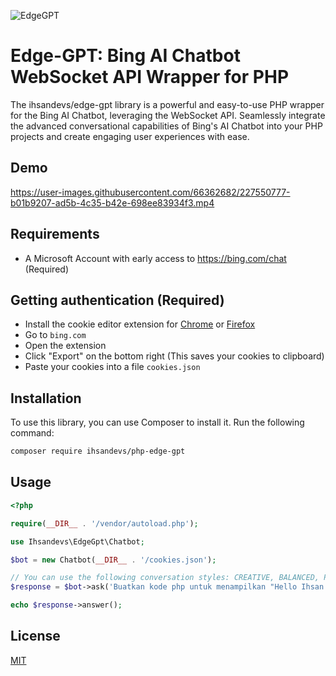![EdgeGPT](https://socialify.git.ci/IhsanDevs/EdgeGPT/image?description=1&font=Inter&forks=1&issues=1&language=1&logo=https%3A%2F%2Fimg.icons8.com%2Fnolan%2F512%2Fchatgpt.png&name=1&owner=1&pattern=Circuit%20Board&pulls=1&stargazers=1&theme=Light)

# Edge-GPT: Bing AI Chatbot WebSocket API Wrapper for PHP

The ihsandevs/edge-gpt library is a powerful and easy-to-use PHP wrapper for the Bing AI Chatbot, leveraging the WebSocket API. Seamlessly integrate the advanced conversational capabilities of Bing's AI Chatbot into your PHP projects and create engaging user experiences with ease.

## Demo

https://user-images.githubusercontent.com/66362682/227550777-b01b9207-ad5b-4c35-b42e-698ee83934f3.mp4



## Requirements

- A Microsoft Account with early access to <https://bing.com/chat> (Required)

## Getting authentication (Required)

- Install the cookie editor extension for [Chrome](https://chrome.google.com/webstore/detail/cookie-editor/hlkenndednhfkekhgcdicdfddnkalmdm) or [Firefox](https://addons.mozilla.org/en-US/firefox/addon/cookie-editor/)
- Go to `bing.com`
- Open the extension
- Click "Export" on the bottom right (This saves your cookies to clipboard)
- Paste your cookies into a file `cookies.json`

## Installation

To use this library, you can use Composer to install it. Run the following command:

```bash
composer require ihsandevs/php-edge-gpt
```

## Usage

```php
<?php

require(__DIR__ . '/vendor/autoload.php');

use Ihsandevs\EdgeGpt\Chatbot;

$bot = new Chatbot(__DIR__ . '/cookies.json');

// You can use the following conversation styles: CREATIVE, BALANCED, PRECISE. Or you can keep it empty.
$response = $bot->ask('Buatkan kode php untuk menampilkan "Hello Ihsan Devs" pada terminal.', 'PRECISE');

echo $response->answer();
```

## License

[MIT](https://choosealicense.com/licenses/mit/)
